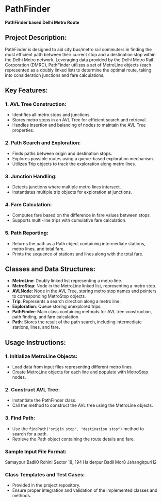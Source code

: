 # PathFinder
**PathFinder based Delhi Metro Route**

## Project Description:
PathFinder is designed to aid city bus/metro rail commuters in finding the most efficient path between their current stop and a destination stop within the Delhi Metro network. Leveraging data provided by the Delhi Metro Rail Corporation (DMRC), PathFinder utilizes a set of MetroLine objects (each represented as a doubly linked list) to determine the optimal route, taking into consideration junctions and fare calculations.

## Key Features:

### 1. AVL Tree Construction:
- Identifies all metro stops and junctions.
- Stores metro stops in an AVL Tree for efficient search and retrieval.
- Handles insertion and balancing of nodes to maintain the AVL Tree properties.

### 2. Path Search and Exploration:
- Finds paths between origin and destination stops.
- Explores possible routes using a queue-based exploration mechanism.
- Utilizes Trip objects to track the exploration along metro lines.

### 3. Junction Handling:
- Detects junctions where multiple metro lines intersect.
- Instantiates multiple trip objects for exploration at junctions.

### 4. Fare Calculation:
- Computes fare based on the difference in fare values between stops.
- Supports multi-line trips with cumulative fare calculation.

### 5. Path Reporting:
- Returns the path as a Path object containing intermediate stations, metro lines, and total fare.
- Prints the sequence of stations and lines along with the total fare.

## Classes and Data Structures:
- **MetroLine**: Doubly linked list representing a metro line.
- **MetroStop**: Node in the MetroLine linked list, representing a metro stop.
- **AVLNode**: Node in the AVL Tree, storing metro stop names and pointers to corresponding MetroStop objects.
- **Trip**: Represents a search direction along a metro line.
- **Exploration**: Queue storing unexplored trips.
- **PathFinder**: Main class containing methods for AVL tree construction, path finding, and fare calculation.
- **Path**: Stores the result of the path search, including intermediate stations, lines, and fare.

## Usage Instructions:

### 1. Initialize MetroLine Objects:
- Load data from input files representing different metro lines.
- Create MetroLine objects for each line and populate with MetroStop nodes.

### 2. Construct AVL Tree:
- Instantiate the PathFinder class.
- Call the method to construct the AVL tree using the MetroLine objects.

### 3. Find Path:
- Use the `findPath("origin stop", "destination stop")` method to search for a path.
- Retrieve the Path object containing the route details and fare.

### Sample Input File Format:
Samaypur Badli0
Rohini Sector 18, 194
Haiderpur Badli Mor8
Jahangirpuri12

### Class Templates and Test Cases:
- Provided in the project repository.
- Ensure proper integration and validation of the implemented classes and methods.
